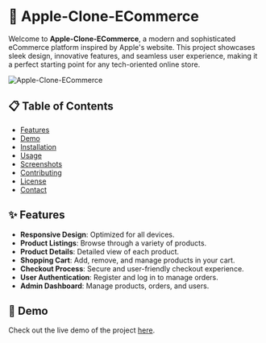 # 🍏 Apple-Clone-ECommerce

Welcome to **Apple-Clone-ECommerce**, a modern and sophisticated eCommerce platform inspired by Apple's website. This project showcases sleek design, innovative features, and seamless user experience, making it a perfect starting point for any tech-oriented online store.

![Apple-Clone-ECommerce](https://via.placeholder.com/800x400.png?text=Apple-Clone-ECommerce)

## 📋 Table of Contents

- [Features](#-features)
- [Demo](#-demo)
- [Installation](#-installation)
- [Usage](#-usage)
- [Screenshots](#-screenshots)
- [Contributing](#-contributing)
- [License](#-license)
- [Contact](#-contact)

## ✨ Features

- **Responsive Design**: Optimized for all devices.
- **Product Listings**: Browse through a variety of products.
- **Product Details**: Detailed view of each product.
- **Shopping Cart**: Add, remove, and manage products in your cart.
- **Checkout Process**: Secure and user-friendly checkout experience.
- **User Authentication**: Register and log in to manage orders.
- **Admin Dashboard**: Manage products, orders, and users.

## 🚀 Demo

Check out the live demo of the project [here](https://example.com).
